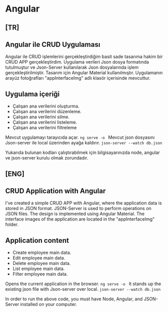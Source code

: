 # Angular 
## [TR]
## Angular ile CRUD Uygulaması

Angular ile CRUD işlemlerini gerçekleştirdiğim basit sade tasarıma hakim bir CRUD APP gerçekleştirdim.
Uygulama verileri Json dosya formatında tutulmuştur ve
Json-Server kullanılarak Json dosyalarında işlem gerçekleştirilmiştir.
Tasarım için Angular Material kullanılmıştır.
Uygulamanın arayüz fotoğrafları "appInterfaceImg" adlı klasör içerisinde mevcuttur. 
## Uygulama içeriği 
* Çalışan ana verilerini oluşturma.
* Çalışan ana verilerini düzenleme.
* Çalışan ana verilerini silme.
* Çalışan ana verilerini listeleme.
* Çalışan ana verilerini filtreleme

Mevcut uygulamayı tarayıcıda açar.
`ng serve -o `
Mevcut json dosyasını Json-server ile local üzerinden ayağa kaldırır.
`json-server --watch db.json`

Yukarıda bulunan kodları çalıştırabilmek için bilgisayarınızda node, angular ve json-server kurulu olmak zorundadır. 

## [ENG]
## CRUD Application with Angular

I've created a simple CRUD APP with Angular, where the application data is stored in JSON format. JSON-Server is used to perform operations on JSON files. The design is implemented using Angular Material. The interface images of the application are located in the "appInterfaceImg" folder.
## Application content
* Create employee main data.
* Edit employee main data.
* Delete employee main data.
* List employee main data.
* Filter employee main data.

Opens the current application in the browser.
`ng serve -o `
It stands up the existing json file with Json-server over local.
`json-server --watch db.json`

In order to run the above code, you must have Node, Angular, and JSON-Server installed on your computer.



